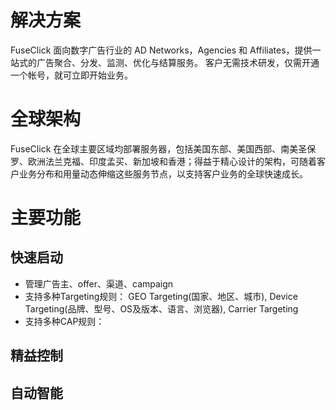 # 解决方案
FuseClick 面向数字广告行业的 AD Networks，Agencies 和 Affiliates，提供一站式的广告聚合、分发、监测、优化与结算服务。
客户无需技术研发，仅需开通一个帐号，就可立即开始业务。

# 全球架构
FuseClick 在全球主要区域均部署服务器，包括美国东部、美国西部、南美圣保罗、欧洲法兰克福、印度孟买、新加坡和香港；得益于精心设计的架构，可随着客户业务分布和用量动态伸缩这些服务节点，以支持客户业务的全球快速成长。

# 主要功能
## 快速启动
* 管理广告主、offer、渠道、campaign
* 支持多种Targeting规则： GEO Targeting(国家、地区、城市), Device Targeting(品牌、型号、OS及版本、语言、浏览器), Carrier Targeting
* 支持多种CAP规则：

## 精益控制

## 自动智能


